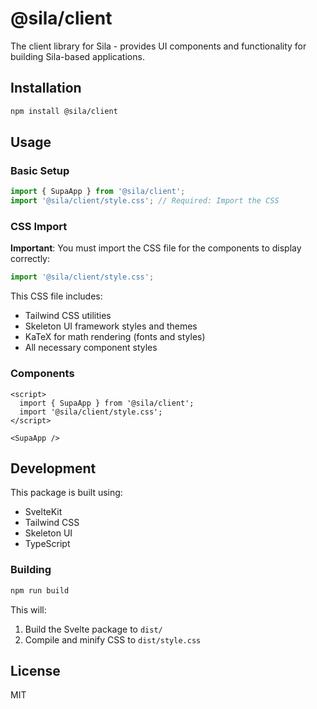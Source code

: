 # @sila/client

The client library for Sila - provides UI components and functionality for building Sila-based applications.

## Installation

```bash
npm install @sila/client
```

## Usage

### Basic Setup

```js
import { SupaApp } from '@sila/client';
import '@sila/client/style.css'; // Required: Import the CSS
```

### CSS Import

**Important**: You must import the CSS file for the components to display correctly:

```js
import '@sila/client/style.css';
```

This CSS file includes:
- Tailwind CSS utilities
- Skeleton UI framework styles and themes
- KaTeX for math rendering (fonts and styles)
- All necessary component styles

### Components

```svelte
<script>
  import { SupaApp } from '@sila/client';
  import '@sila/client/style.css';
</script>

<SupaApp />
```

## Development

This package is built using:
- SvelteKit
- Tailwind CSS
- Skeleton UI
- TypeScript

### Building

```bash
npm run build
```

This will:
1. Build the Svelte package to `dist/`
2. Compile and minify CSS to `dist/style.css`

## License

MIT 